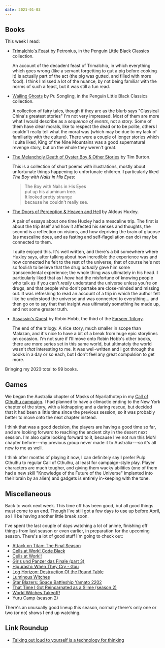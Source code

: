```yaml
---
date: 2021-01-03
---
```


## Books

This week I read:

- [Trimalchio's Feast][] by Petronius, in the Penguin Little Black Classics collection.

  An account of the decadent feast of Trimalchio, in which everything
  which goes wrong (like a servant forgetting to gut a pig before
  cooking it) is actually part of the act (the pig was gutted, and
  filled with more food).  I think I missed a lot of the nuance, by
  not being familiar with the norms of such a feast, but it was still
  a fun read.

- [Wailing Ghosts][] by Pu Songling, in the Penguin Little Black Classics collection.

  A collection of fairy tales, though if they are as the blurb says
  "Classical China's greatest stories" I'm not very impressed.  Most
  of them are more what I would describe as a *sequence of events*,
  not a *story*.  Some of them have clear morals, like to respect the
  dead or to be polite, others I couldn't really tell what the moral
  was (which may be due to my lack of familiarity with the culture).
  There were a couple of longer stories which I quite liked, King of
  the Nine Mountains was a good supernatural revenge story, but on the
  whole they weren't great.

- [The Melancholy Death of Oyster Boy & Other Stories][] by Tim Burton.

  This is a collection of short poems with illustrations, mostly about
  unfortunate things happening to unfortunate children.  I
  particularly liked *The Boy with Nails in His Eyes*:

  > The Boy with Nails in His Eyes<br>
  > put up his aluminum tree.<br>
  > It looked pretty strange<br>
  > because he couldn't really see.

- [The Doors of Perception & Heaven and Hell][] by Aldous Huxley.

  A pair of essays about one time Huxley had a mescaline trip.  The
  first is about the trip itself and how it affected his senses and
  thoughts, the second is a reflection on visions, and how depriving
  the brain of glucose (as mescaline does, and as fasting and
  self-flagellation can do) may be connected to them.

  I quite enjoyed this.  It's well written, and there's a bit
  somewhere where Huxley says, after talking about how incredible the
  experience was and how connected he felt to the rest of the
  universe, that of course he's not so foolish to believe that the
  drug *actually* gave him some transcendental experience; the whole
  thing was ultimately in his head.  I particularly liked that as I
  *have* had the misfortune of knowing people who talk as if you can't
  *really* understand the universe unless you're on drugs, and that
  people who don't partake are close-minded and missing out.  It was
  refreshing to read an account of a trip in which the author felt
  like he understood the universe and was connected to
  everything... and then go on to say that that insight was ultimately
  something he made up, and not some greater truth.

- [Assassin's Quest][] by Robin Hobb, the third of the [Farseer Trilogy][].

  The end of the trilogy.  A nice story, much smaller in scope than
  Malazan, and it's nice to have a bit of a break from huge epic
  storylines on occasion.  I'm not sure if I'll move onto Robin Hobb's
  other books, there are more series set in this same world, but
  ultimately the world wasn't *that* interesting to me.  It was
  well-written and I got through the books in a day or so each, but I
  don't feel any great compulsion to get more.

Bringing my 2020 total to 99 books.

[Trimalchio's Feast]: https://www.penguin.co.uk/books/278430/trimalchio-s-feast/9780141398006.html
[Wailing Ghosts]: https://www.penguin.co.uk/books/279182/wailing-ghosts/9780141398167.html
[The Melancholy Death of Oyster Boy & Other Stories]: https://en.wikipedia.org/wiki/The_Melancholy_Death_of_Oyster_Boy_%26_Other_Stories
[The Doors of Perception & Heaven and Hell]: https://www.goodreads.com/book/show/5128.The_Doors_of_Perception_Heaven_and_Hell
[Assassin's Quest]: https://en.wikipedia.org/wiki/Assassin%27s_Quest
[Farseer Trilogy]: https://en.wikipedia.org/wiki/The_Farseer_Trilogy

## Games

We began the Australia chapter of Masks of Nyarlathotep in my [Call of
Cthulhu campaign][].  I had planned to have a climactic ending to the
New York chapter of the story, with a kidnapping and a daring rescue,
but decided that it had been a little time since the previous session,
so it was probably better to move onto the next chapter instead.

I think that was a good decision, the players are having a good time
so far, and are looking forward to reaching the ancient city in the
desert next session.  I'm also quite looking forward to it, because
I've not run this MoN chapter before---my previous group never made it
to Australia---so it's all new to me as well.

I think after months of playing it now, I can definitely say I prefer
Pulp Cthulhu to regular Call of Cthulhu, at least for campaign-style
play.  Player characters are much tougher, and giving them wacky
abilities (one of them had a new skill "Knowledge of the Future of the
Universe" implanted into their brain by an alien) and gadgets is
entirely in-keeping with the tone.

[Call of Cthulhu campaign]: campaign-notes-2020-05-call-of-cthulhu.html


## Miscellaneous

Back to work next week.  This time off has been good, but all good
things must come to an end.  Though I've still got a few days to use
up before April, so I'll be having another little break soon.

I've spent the last couple of days watching a lot of anime, finishing
off things from last season or even earlier, in preparation for the
upcoming season.  There's a lot of good stuff I'm going to check out:

- [Attack on Titan: The Final Season](https://www.anime-planet.com/anime/attack-on-titan-the-final-season)
- [Cells at Work! Code Black](https://www.anime-planet.com/anime/cells-at-work-code-black)
- [Cells at Work!!](https://www.anime-planet.com/anime/cells-at-work-2)
- [Girls und Panzer das Finale (part 3)](https://www.anime-planet.com/anime/girls-und-panzer-saishuushou-3)
- [Higurashi: When They Cry - Gou](https://www.anime-planet.com/anime/higurashi-when-they-cry-gou)
- [Log Horizon: Destruction Of the Round Table](https://www.anime-planet.com/anime/log-horizon-destruction-of-the-round-table)
- [Luminous Witches](https://www.anime-planet.com/anime/renmei-kuugun-koukuu-mahou-ongakutai-luminous-witches)
- [Star Blazers: Space Battleship Yamato 2202](https://www.anime-planet.com/anime/star-blazers-space-battleship-yamato-2202-movie)
- [That Time I Got Reincarnated as a Slime (season 2)](https://www.anime-planet.com/anime/that-time-i-got-reincarnated-as-a-slime-season-2)
- [World Witches Takeoff!](https://www.anime-planet.com/anime/world-witches-hasshin-shimasu)
- [Yuru Camp (season 2)](https://www.anime-planet.com/anime/laid-back-camp-2nd-season)

There's an unusually good lineup this season, normally there's only
one or two (or no) shows I end up watching.


## Link Roundup

- [Talking out loud to yourself is a technology for thinking](https://psyche.co/ideas/talking-out-loud-to-yourself-is-a-technology-for-thinking)
